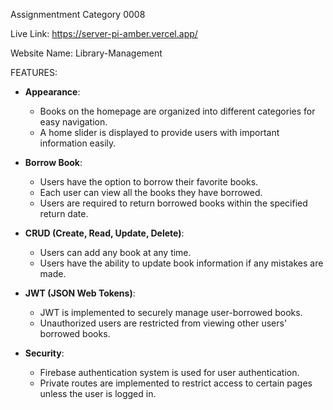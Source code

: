 Assignmentment Category 0008

Live Link: https://server-pi-amber.vercel.app/

Website Name: Library-Management

FEATURES:

- **Appearance**:

  - Books on the homepage are organized into different categories for easy navigation.
  - A home slider is displayed to provide users with important information easily.

- **Borrow Book**:

  - Users have the option to borrow their favorite books.
  - Each user can view all the books they have borrowed.
  - Users are required to return borrowed books within the specified return date.

- **CRUD (Create, Read, Update, Delete)**:

  - Users can add any book at any time.
  - Users have the ability to update book information if any mistakes are made.

- **JWT (JSON Web Tokens)**:

  - JWT is implemented to securely manage user-borrowed books.
  - Unauthorized users are restricted from viewing other users' borrowed books.

- **Security**:
  - Firebase authentication system is used for user authentication.
  - Private routes are implemented to restrict access to certain pages unless the user is logged in.
